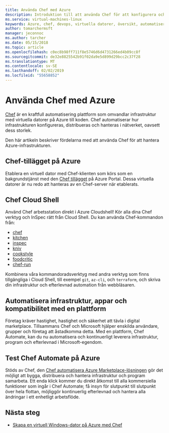 ```yaml
---
title: Använda Chef med Azure
description: Introduktion till att använda Chef för att konfigurera och testa Azure-infrastrukturen
ms.service: virtual-machines-linux
keywords: Azure, chef, devops, virtuella datorer, översikt, automatisera
author: tomarchermsft
manager: jeconnoc
ms.author: tarcher
ms.date: 05/15/2018
ms.topic: article
ms.openlocfilehash: c0ec8b98ff711f8e5746d6d4731266ed4b09cc8f
ms.sourcegitcommit: de32e8825542b91f02da9e5d899d29bcc2c37f28
ms.translationtype: MT
ms.contentlocale: sv-SE
ms.lasthandoff: 02/02/2019
ms.locfileid: "55658852"
---
```

# <a name="using-chef-with-azure"></a>Använda Chef med Azure
[Chef](http://www.chef.io) är en kraftfull automatisering plattform som omvandlar infrastruktur med virtuella datorer på Azure till koden. Chef automatiserar hur infrastrukturen konfigureras, distribueras och hanteras i nätverket, oavsett dess storlek.

Den här artikeln beskriver fördelarna med att använda Chef för att hantera Azure-infrastrukturen.

## <a name="chef-extension-on-azure"></a>Chef-tillägget på Azure
Etablera en virtuell dator med Chef-klienten som körs som en bakgrundstjänst med den [Chef tillägget](https://docs.microsoft.com/azure/chef/chef-extension-portal) på Azure Portal. Dessa virtuella datorer är nu redo att hanteras av en Chef-server när etablerats.

## <a name="chef-cloud-shell"></a>Chef Cloud Shell
Använd Chef arbetsstation direkt i Azure Cloudshell! Kör alla dina Chef verktyg och InSpec rätt från Cloud Shell. Du kan använda Chef-kommandon från:

* [chef](https://docs.chef.io/ctl_chef.html)
* [kitchen](https://docs.chef.io/ctl_kitchen.html)
* [inspec](https://www.inspec.io/docs/reference/cli/)
* [kniv](https://docs.chef.io/knife.html)
* [cookstyle](https://docs.chef.io/cookstyle.html)
* [foodcritic](https://docs.chef.io/foodcritic.html)
* [chef-run](https://www.chef.sh/docs/chef-workstation/getting-started/)

Kombinera våra kommandoradsverktyg med andra verktyg som finns tillgängliga i Cloud Shell, till exempel `git`, `az-cli`, och `terraform`, och skriva din infrastruktur och efterlevnad automation från webbläsaren.

## <a name="automate-infrastructure-apps-and-compliance-with-one-platform"></a>Automatisera infrastruktur, appar och kompatibilitet med en plattform
Företag kräver hastighet, hastighet och säkerhet att tävla i digital marketplace. Tillsammans Chef och Microsoft hjälper enskilda användare, grupper och företag att åstadkomma detta. Med en plattform, Chef Automate, kan du nu automatisera och kontinuerligt leverera infrastruktur, program och efterlevnad i Microsoft-egendom.

## <a name="test-drive-chef-automate-on-azure"></a>Test Chef Automate på Azure
Stöds av Chef, den [Chef automatisera Azure Marketplace-lösningen](https://azuremarketplace.microsoft.com/en-us/marketplace/apps/chef-software.chef-automate) gör det möjligt att bygga, distribuera och hantera infrastruktur och program samarbeta. Ett enda klick kommer du direkt åtkomst till alla kommersiella funktioner som ingår i Chef Automate; få insyn för slutpunkt till slutpunkt över hela flottan, möjliggör kontinuerlig efterlevnad och hantera alla ändringar i ett enhetligt arbetsflöde.

## <a name="next-steps"></a>Nästa steg

* [Skapa en virtuell Windows-dator på Azure med Chef](/azure/virtual-machines/windows/chef-automation)
